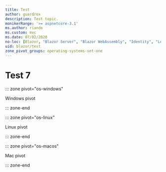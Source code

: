 ```yaml
---
title: Test
author: guardrex
description: Test topic.
monikerRange: '>= aspnetcore-3.1'
ms.author: riande
ms.custom: mvc
ms.date: 07/02/2020
no-loc: [Blazor, "Blazor Server", "Blazor WebAssembly", "Identity", "Let's Encrypt", Razor, SignalR]
uid: blazor/test
zone_pivot_groups: operating-systems-set-one
---
```

# Test 7

::: zone pivot="os-windows"

Windows pivot

::: zone-end

::: zone pivot="os-linux"

Linux pivot

::: zone-end

::: zone pivot="os-macos"

Mac pivot

::: zone-end
